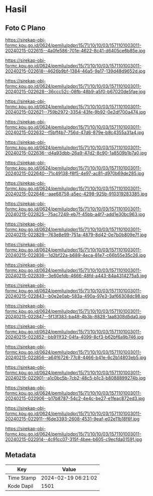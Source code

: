# Hasil

## Foto C Plano

https://sirekap-obj-formc.kpu.go.id/0624/pemilu/pdpr/15/71/10/10/03/1571101003011-20240215-022615--4a0fe586-701e-4622-8c41-d6405ce6b85e.jpg

https://sirekap-obj-formc.kpu.go.id/0624/pemilu/pdpr/15/71/10/10/03/1571101003011-20240215-022618--4626b9bf-1384-46a5-9a17-139d48d9652d.jpg

https://sirekap-obj-formc.kpu.go.id/0624/pemilu/pdpr/15/71/10/10/03/1571101003011-20240215-022628--36ccc52c-08fb-48b9-a5f0-b67020de5fae.jpg

https://sirekap-obj-formc.kpu.go.id/0624/pemilu/pdpr/15/71/10/10/03/1571101003011-20240215-022621--759b2972-3354-43fe-9b92-0e2df700a474.jpg

https://sirekap-obj-formc.kpu.go.id/0624/pemilu/pdpr/15/71/10/10/03/1571101003011-20240215-022632--f5bff4b7-756d-47d6-879e-b8c4355a31a4.jpg

https://sirekap-obj-formc.kpu.go.id/0624/pemilu/pdpr/15/71/10/10/03/1571101003011-20240215-022636--d4a93dbb-26a9-47d2-8c90-1a8509b1b7a0.jpg

https://sirekap-obj-formc.kpu.go.id/0624/pemilu/pdpr/15/71/10/10/03/1571101003011-20240215-022640--71c49138-f8f5-4e97-ac81-d970b69de285.jpg

https://sirekap-obj-formc.kpu.go.id/0624/pemilu/pdpr/15/71/10/10/03/1571101003011-20240215-022646--aae68758-a5ec-4298-925b-910319283385.jpg

https://sirekap-obj-formc.kpu.go.id/0624/pemilu/pdpr/15/71/10/10/03/1571101003011-20240215-022825--75ac7249-eb7f-45bb-a4f7-add1e30bc963.jpg

https://sirekap-obj-formc.kpu.go.id/0624/pemilu/pdpr/15/71/10/10/03/1571101003011-20240215-022829--763e8e99-751a-4879-8d42-0e7b0b809e7f.jpg

https://sirekap-obj-formc.kpu.go.id/0624/pemilu/pdpr/15/71/10/10/03/1571101003011-20240215-022836--1d2bf22a-b689-4eca-81e7-c66b55e35c26.jpg

https://sirekap-obj-formc.kpu.go.id/0624/pemilu/pdpr/15/71/10/10/03/1571101003011-20240215-022839--3e60efdb-4666-48fd-a443-84a4314275a5.jpg

https://sirekap-obj-formc.kpu.go.id/0624/pemilu/pdpr/15/71/10/10/03/1571101003011-20240215-022843--b0e2e0ab-583a-490a-97e3-3af66308dc98.jpg

https://sirekap-obj-formc.kpu.go.id/0624/pemilu/pdpr/15/71/10/10/03/1571101003011-20240215-022847--5f13f383-ba48-4b3b-8828-1aa8308d5da0.jpg

https://sirekap-obj-formc.kpu.go.id/0624/pemilu/pdpr/15/71/10/10/03/1571101003011-20240215-022852--bb911f32-04fa-4099-8cf3-b62bf6a9b746.jpg

https://sirekap-obj-formc.kpu.go.id/0624/pemilu/pdpr/15/71/10/10/03/1571101003011-20240215-022856--a64f6726-77c8-4466-b41e-6c2b14803eb5.jpg

https://sirekap-obj-formc.kpu.go.id/0624/pemilu/pdpr/15/71/10/10/03/1571101003011-20240215-022901--a1c0bc5b-7cb2-48c5-b1c3-b8088899274b.jpg

https://sirekap-obj-formc.kpu.go.id/0624/pemilu/pdpr/15/71/10/10/03/1571101003011-20240215-022906--b17b8787-54c2-4e4c-be27-e1feac872ed3.jpg

https://sirekap-obj-formc.kpu.go.id/0624/pemilu/pdpr/15/71/10/10/03/1571101003011-20240215-022911--f6de3393-2608-4531-9eaf-e02e11b18f6f.jpg

https://sirekap-obj-formc.kpu.go.id/0624/pemilu/pdpr/15/71/10/10/03/1571101003011-20240215-022914--4c91cc07-315f-4bee-b605-c9ecfda01591.jpg


## Metadata

| Key        | Value               |
| ---------- | ------------------- |
| Time Stamp | 2024-02-19 06:21:02 |
| Kode Dapil | 1501                |



